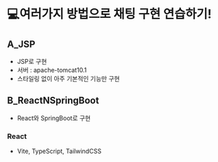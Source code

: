 # 💻여러가지 방법으로 채팅 구현 연습하기!

## A_JSP
- JSP로 구현
- 서버 : apache-tomcat10.1
- 스타일링 없이 아주 기본적인 기능만 구현

## B_ReactNSpringBoot
- React와 SpringBoot로 구현
### React
- Vite, TypeScript, TailwindCSS